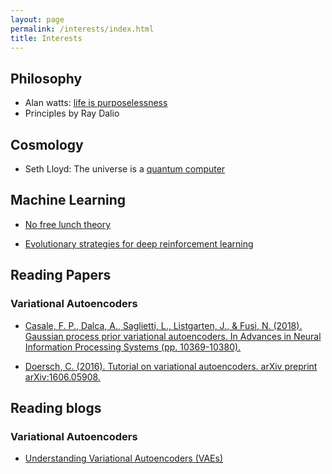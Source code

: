 ```yaml
---
layout: page
permalink: /interests/index.html
title: Interests
---
```


## Philosophy
- Alan watts: [life is purposelessness](https://www.youtube.com/watch?v=21RwqnB8GrE)
- Principles by Ray Dalio

## Cosmology
- Seth Lloyd: The universe is a [quantum computer](https://www.youtube.com/watch?v=Qu6Mh2pX9OI)

## Machine Learning
- [No free lunch theory](https://link.springer.com/chapter/10.1007/978-1-4471-0123-9_3)

- [Evolutionary strategies for deep reinforcement learning](https://openai.com/blog/evolution-strategies/)

## Reading Papers

### Variational Autoencoders

- [Casale, F. P., Dalca, A., Saglietti, L., Listgarten, J., & Fusi, N. (2018). Gaussian process prior variational autoencoders. In Advances in Neural Information Processing Systems (pp. 10369-10380).](https://papers.nips.cc/paper/8238-gaussian-process-prior-variational-autoencoders.pdf)

- [Doersch, C. (2016). Tutorial on variational autoencoders. arXiv preprint arXiv:1606.05908.](https://arxiv.org/pdf/1606.05908.pdf%20http://arxiv.org/abs/1606.05908.pdf)

## Reading blogs

### Variational Autoencoders

- [Understanding Variational Autoencoders (VAEs)](https://towardsdatascience.com/understanding-variational-autoencoders-vaes-f70510919f73)
  





